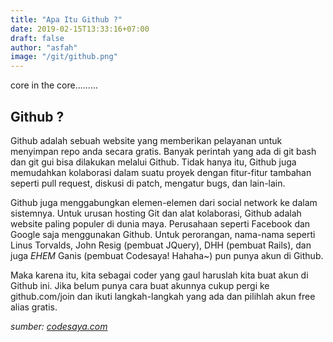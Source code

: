 ```yaml
---
title: "Apa Itu Github ?"
date: 2019-02-15T13:33:16+07:00
draft: false
author: "asfah"
image: "/git/github.png"
---
```


core in the core.........

## **Github ?**

Github adalah sebuah website yang memberikan pelayanan untuk menyimpan repo anda secara gratis. Banyak perintah yang ada di git bash dan git gui bisa dilakukan melalui Github. Tidak hanya itu, Github juga memudahkan kolaborasi dalam suatu proyek dengan fitur-fitur tambahan seperti pull request, diskusi di patch, mengatur bugs, dan lain-lain.

Github juga menggabungkan elemen-elemen dari social network ke dalam sistemnya. Untuk urusan hosting Git dan alat kolaborasi, Github adalah website paling populer di dunia maya. Perusahaan seperti Facebook dan Google saja menggunakan Github. Untuk perorangan, nama-nama seperti Linus Torvalds, John Resig (pembuat JQuery), DHH (pembuat Rails), dan juga *EHEM* Ganis (pembuat Codesaya! Hahaha~) pun punya akun di Github.

Maka karena itu, kita sebagai coder yang gaul haruslah kita buat akun di Github ini. Jika belum punya cara buat akunnya cukup pergi ke github.com/join dan ikuti langkah-langkah yang ada dan pilihlah akun free alias gratis.

*sumber: [codesaya.com](https://codesaya.com "wajib di kunjungi")*